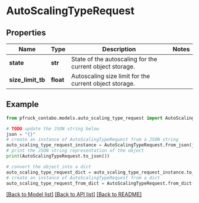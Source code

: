 # AutoScalingTypeRequest


## Properties

Name | Type | Description | Notes
------------ | ------------- | ------------- | -------------
**state** | **str** | State of the autoscaling for the current object storage. | 
**size_limit_tb** | **float** | Autoscaling size limit for the current object storage. | 

## Example

```python
from pfruck_contabo.models.auto_scaling_type_request import AutoScalingTypeRequest

# TODO update the JSON string below
json = "{}"
# create an instance of AutoScalingTypeRequest from a JSON string
auto_scaling_type_request_instance = AutoScalingTypeRequest.from_json(json)
# print the JSON string representation of the object
print(AutoScalingTypeRequest.to_json())

# convert the object into a dict
auto_scaling_type_request_dict = auto_scaling_type_request_instance.to_dict()
# create an instance of AutoScalingTypeRequest from a dict
auto_scaling_type_request_from_dict = AutoScalingTypeRequest.from_dict(auto_scaling_type_request_dict)
```
[[Back to Model list]](../README.md#documentation-for-models) [[Back to API list]](../README.md#documentation-for-api-endpoints) [[Back to README]](../README.md)


